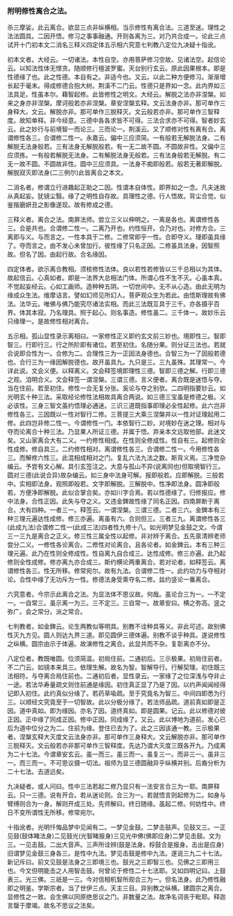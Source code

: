 ### 附明修性离合之法。 

杀三摩娑。此云离合。欲显三点非纵横相。当示修性有离合法。三道至迷。理性之法法圆具。二因开悟。修习之事事融通。开则各离为三。对乃共合成一。论此三点试开十门初本文二消名三释义四定体五示相六究意七判教八定位九决疑十指讹。 

初本文者。大经云。一切诸法。本性自空。亦用菩萨修习空故。见诸法空。起信论云。以知法性体无悭贪。随顺修行檀波罗蜜。天台别行玄云。原此因果根本。即是性德缘了也。此之性德。本自有之。非适今也。又云。以此二种方便修习。渐渐增长起于毫末。得成修德合抱大树。荆溪不二门云。性德只是界如一念。此内界如三法具足。性虽本尔。藉智起修。此皆修性之明文。大经云。解脱之法亦非涅槃。如来之身亦非涅槃。摩诃般若亦非涅槃。章安涅槃玄释。文云法身亦非。那可单作三身释大。文云。解脱亦非。那可单作三脱释灭。文云般若亦非。那可单作三智释度。故知单释。非今经意。三德中各各求皆不可得。三法合求亦不可得。智者妙玄云。此之妙行与前境智一而论三。三而论一。荆溪云。又了顺修对性有离有合。离谓修性各三。合谓修二性一。永嘉云。偏中三应须简。一有般若无解脱法身。二有解脱无法身般若。三有法身无解脱般若。有一无二故不圆。不圆故非性。又偏中三应须拣。一有般若解脱无法身。二有解脱法身无般若。三有法身般若无解脱。有二无一故不圆。不圆故非性。圆中三应须具。一法身不痴即般若。般若无著即解脱。解脱寂灭即法身(二三例尔)此皆离合之本文。

二消名者。修谓立行进趣起正助之二因。性谓本自体性。即界如之一念。凡夫迷故从真起妄。犹镜尘翳。缘了之明性自存故。具理性之德。行人悟故。背尘合觉。似鉴揩磨妍丑之影像遂现。故有修成之德。

三释义者。离合之法。南屏法师。尝立三义以伸明之。一离是各也。离谓修性各三。合是共也。合谓修二性一。二离乃开也。约性恒开。合乃对也。对修方合。三离即与义。与而言之。一性本具于二修。二修常即乎一性。合即夺义。理即虽具缘了。夺而言之。由不发心未曾加行。彼性缘了只名正因。二修虽具法身。因智照故。但名了因。由起行故。合名缘因。

四定体者。欲示离合教相。须核修性法体。良以若性若修皆以三千总相以为其体。故起信云。心真如者。即是一法界大总相法门体。所谓心性不生不灭。心虽本真。不觉起妄经云。心如工画师。造种种五阴。一切世间中。无不从心造。由此无明为缘成众生法。维摩诘言。譬如幻师见所幻人。菩萨观众生为若此。由悟斯理故有佛法。法华云。唯佛与佛乃能究尽诸法实相。而此三法既互具于三千。亦各摄乎百界。体其本寂。乃名理具。照于起心。则名事造。修性虽二。三千体一。故妙乐云只缘理一。是故修性相对离合。

五示相。孤山显性录示离相曰。一家修性正义即约玄文前三妙也。境即性三。智即智三。行即行三。行之所阶即有诸位。若至初住。名随分果。则分证三法也。若就合说即合性为一。合修为二。合理性三为一正因法身德也。合智三为一了因般若德也。合行三为一缘因解脱德也。故开虽具九。九只是三。三九虽殊。其理常一。今详此说。文会义便。以释离义。文会释签境即理性三德。智即三德之解。行即三德之观。洎明合义。文会释签一谓涅槃。三谓三德。言义便者。离合既是迷悟与夺。当在住前。若至初住。修性一合无复分张。奚论与夺之别欤。二四明指要钞云。如光明玄十种三法。采取经论修性法相故具离合两说。如三德三宝虽是修德之极。义必该性。三身三智文虽约悟理必通迷。三识三道既指事即理必全性起修。此六岂非修性各三。三因既以一性对智行二修。三菩提三大乘三涅槃并以一性对证理起用二修。此四岂非修二性一。今谓修性一门。本依智行二妙。对境妙在迷之理。相对与夺而论离合十种三法。乃显果人所证三德。并属于悟。弃亲本文远取他部。此迷文矣。又山家离合大有二义。一约修性相成。在性则全修成性。性自有三。起修则全性成修。修自具三。二约修性相对。离谓修性各三。合谓修二性一。今用修性各三。而解修六性三。此混相成相对之门。复乱六法九法之数。斯背义焉。三净觉杂编云。予尝有文心解。具引玄签注之。大意与孤山不异(说离同也)但取境智行三。圆对三德(此说合异)故杂编云。如三身中法身可解。报即般若。应即解脱。三般若中。实相即法身。观照即般若。文字即解脱。三解脱中。性净即法身。圆净即般若。方便净即解脱。此似合掌合矣。亦如川字合焉。若以性德缘了。归修报应。修中法身。合性正因。此失与夺之义。又违金錍故性缘了同名正因。四南屏断于离合。大有四种。一者三一。释签云。一谓涅槃。三谓三德。二者三六。金錍本有三种三理元遍达性成修。修三亦遍。离虽有六。合则但三。三者三九。离谓修性各三(此成九法)合谓修二性一(此成三法)四者性九修十八。如光明梦见金鼓之文。今谓三一三九是离合之正义。修三性三属全性以起修。非对辨于离合。五先禀清辨老师尝分二义。一修性各论离合。二修性对论离合。且各论者。如金錍云。本有三种三理元遍。此乃在性则全修成性。性自离九自合成三。达性成修。修三亦遍。此乃起修则全性成修。修亦离九亦合成三。斯约横论两重离合。若对论者。如释签云。离谓修性各三。性无所移。修常宛尔。故有九法。合谓修二性一。此约功力与夺相对论。合性中缘了无功斥为一性。修德法身受熏夺名二修。兹约竖论一番离合。

六究意者。今宗示此离合之法。为显法体不思议故。何哉。虽论合三为一。一不定一。一自常三。虽示离一为三。三不定三。三自常一。故章安曰。横之弥高。竖之弥广。会之常分。派之常合。

七判教者。如金錍云。论生两教似等明具。别教不诠种具等义。非此可述。故别佛性灭九方见。圆人则达九界三道。即见圆伊三德体遍。别教不谈乎种具。遂说修性之纵横。圆宗由示于体遍。故演修性之离合。此显共而不杂。复彰离亦不分。

八定位者。教既唯圆。位须简滥。初局住前。二通初后。三示极果。初局住前者。不二门云。如镜本来具三。依理生解。故名为智。智解导行。行解契理。初住既三法相符。与夺离合局住前也。二通初后者。显性录云。一家缘了之位深浅与夺非止一途。若法华寿量疏文则住前通是缘因。初住真正显了乃是了因。以约声闻闻经得记即入初住。此约真似分缘了。若药草喩疏。至于究竟名为智三。中间四即悉为行三。以顺经文究竟至于一切智故。此以分极分缘了。若法师品疏。道前真如即是正因。道中真如。即为缘因。亦名了因。道终真如。即是圆果。记云。此以修德对彼正因。正中缘了同成正因。修中正因。同成缘了。又云。此以博地为道前。发心已后为道中位分之为二。住前为缘。登住已去为了。此之三因该通一教。三示极果者。涅槃玄释大灭度文云法身亦非。那可单作三身释大。文云解脱亦非。那可单作三脱释灭。文云般若亦非那可单作三智释度。先达乃谓大灭度三既各开九。乃成离为二十七法。今谓章安玄云。虽一而三。虽三而一。虽复三一。而非三一。虽非三一。而三而一。不可思议摄一切法。祖师为显三德圆融异乎纵横并别。后裔分析为二十七法。去道远矣。

九决疑者。或人问曰。性中三法若起二修乃显只有一法安言合三为一耶。南屏释云。只一三德。说有开合。若从迷论则。合三为一。若就悟言则起修为二。如身与臂缚则合为一身。解则开成三处。先师解曰。终日随缘。虽起二修。何妨性中。终日不变所谓性无所移。修常宛尔。

十指讹者。光明忏悔品梦中见闻有二。一梦见金鼓。二梦击鼓声。见鼓又三。一正见鼓(鼓体睹法身)二见鼓光(光智睹报身)三见光中佛(佛即应身)二梦见击鼓。文为三。一见击鼓。二出大音声。三声所诠辨(鼓是法身。桴鼓合是报身。击出是应身)旧谓梦见金鼓三身各三。是性中九法。梦见击鼓是修中九法。遂说三九二十七法。新记斥曰。前文见鼓是法身之三即境三也。鼓光之三即智三也。见佛之三即用三也。今文但明能击之人用智击鼓。何曾论于修性二十七法耶。又如四明记曰。上鼓表三。光三佛。三祇是一三。今对信相机智所观合三为一。但名法身。此乃修性融即之明鉴。学斯宗者。当了世伊三点。天主三目。异别教之纵横。建圆宗之离合。显修性之一致。会生佛以同原绝思议之门。非数量之法。故净名词丧于毗耶。释迦言罄于摩竭。故名不思议之法矣。